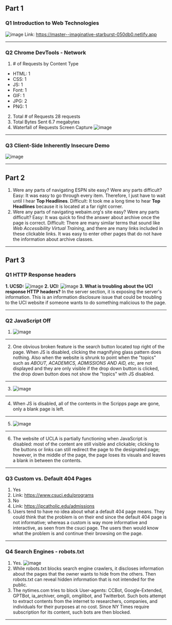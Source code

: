 ## Part 1
### Q1 Introduction to Web Technologies
![image](C:\Users\11029\OneDrive\文档\UCSD_Classes\CSE134B\cse134-hw1\deployscreenshot.png)
Link: https://master--imaginative-starburst-050db0.netlify.app

-----
### Q2 Chrome DevTools - Network
1. \# of Requests by Content Type
- HTML: 1
- CSS: 1
- JS: 1
- Font: 1
- GIF: 1
- JPG: 2 
- PNG: 1
2. Total # of Requests
28 requests
3. Total Bytes Sent
6.7 megabytes
4. Waterfall of Requests Screen Capture
![image](C:\Users\11029\OneDrive\文档\UCSD_Classes\CSE134B\cse134-hw1\waterfall.png)

-----
### Q3 Client-Side Inherently Insecure Demo
![image](C:\Users\11029\OneDrive\文档\UCSD_Classes\CSE134B\cse134-hw1\q3.png)

-----
## Part 2
1. Were any parts of navigating ESPN site easy? Were any parts difficult?
Easy: It was easy to go through every item. Therefore, I just have to wait until I hear **Top Headlines**.
Difficult: It took me a long time to hear **Top Headlines** because it is located at a far right corner.
2. Were any parts of navigating webaim.org's site easy? Were any parts difficult?
Easy: It was quick to find the answer about archive once the page is correct.
Difficult: There are many similar terms that sound like *Web Accessibility Virtual Training*, and there are many links included in these clickable links. It was easy to enter other pages that do not have the information about archive classes.

-----
## Part 3
### Q1 HTTP Response headers
**1. UCSD:**
![image](C:\Users\11029\OneDrive\文档\UCSD_Classes\CSE134B\cse134-hw1\ucsdresponseheader.png)
**2. UCI:**
![image](C:\Users\11029\OneDrive\文档\UCSD_Classes\CSE134B\cse134-hw1\uciresponseheader.png)
**3. What is troubling about the UCI response HTTP headers?**
In the server section, it is exposing the server's information. This is an information disclosure issue that could be troubling to the UCI website if someone wants to do something malicious to the page.

-----
### Q2 JavaScript Off
1. ![image](C:\Users\11029\OneDrive\文档\UCSD_Classes\CSE134B\cse134-hw1\mergeucsdjs.png)

-----
2. One obvious broken feature is the search button located top right of the page. When JS is disabled, clicking the magnifying glass pattern does nothing. Also when the website is shrunk to point when the "topics" such as *ABOUT, ACADEMICS, ADMISSIONS AND AID, etc*, are not displayed and they are only visible if the drop down button is clicked, the drop down button does not show the "topics" with JS disabled.

-----
3. ![image](C:\Users\11029\OneDrive\文档\UCSD_Classes\CSE134B\cse134-hw1\mergescrippsjs.png)

-----
4. When JS is disabled, all of the contents in the Scripps page are gone, only a blank page is left.

-----
5. ![image](C:\Users\11029\OneDrive\文档\UCSD_Classes\CSE134B\cse134-hw1\mergeuclajs.png)

-----
6. The website of UCLA is partially functioning when JavaScript is disabled: most of the content are still visible and clickable; clicking to the buttons or links can still redirect the page to the designated page; however, in the middle of the page, the page loses its visuals and leaves a blank in between the contents.

-----
### Q3 Custom vs. Default 404 Pages
1. Yes
2. Link: https://www.csuci.edu/programs
3. No
4. Link: https://jpcatholic.edu/admissions
5. Users tend to have no idea about what a default 404 page means. They could think that the problem is on their end since the default 404 page is not informative; whereas a custom is way more informative and interactive, as seen from the csuci page. The users then would know what the problem is and continue their browsing on the page.

-----
### Q4 Search Engines - robots.txt
1. Yes.
![image](C:\Users\11029\OneDrive\文档\UCSD_Classes\CSE134B\cse134-hw1\nytrobotstxt.png)
2. While robots.txt blocks search engine crawlers, it discloses information about the pages that the owner wants to hide from the others. Then robots.txt can reveal hidden information that is not intended for the public.
3. The nytimes.com tries to block User-agents: CCBot, Google-Extended, GPTBot, ia_archiver, omgili, omgilibot, and Twitterbot. Such bots attempt to extract contents from the internet to researchers, companies, and individuals for their purposes at no cost. Since NY Times require subscription for its content, such bots are then blocked.

-----

